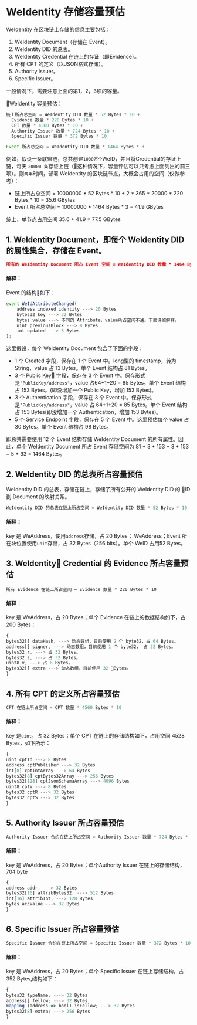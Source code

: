 # WeIdentity 存储容量预估

WeIdentity 在区块链上存储的信息主要包括：
1. WeIdentity Document（存储在 Event）。
2. WeIdentity DID 的总表。
3. WeIdentity Credential 在链上的存证（即Evidence）。
4. 所有 CPT 的定义（以JSON格式存储）。
5. Authority Issuer。
6. Specific Issuer。

一般情况下，需要注意上面的第1，2，3项的容量。

WeIdentity 容量预估：

```JAVA
链上所占总空间 = WeIdentity DID 数量 * 52 Bytes * 10 +
  Evidence 数量 * 220 Bytes * 10 +
  CPT 数量 * 4560 Bytes * 10 +
  Authority Issuer 数量 * 724 Bytes * 10 +
  Specific Issuer 数量 * 372 Bytes * 10
```

```JAVA
Event 所占总空间 = WeIdentity DID 数量 * 1464 Bytes * 3
```

例如，假设一条联盟链，总共创建`1000万个`WeID，并且将Credential的存证上链，每天 `20000 条`存证上链（这种情况下，容量评估可以只考虑上面列出的前三项）。则`两年`时间，部署 WeIdentity 的区块链节点，大概会占用的空间（仅做参考）：
* 链上所占总空间 = 10000000 * 52 Bytes * 10 + 2 * 365 * 20000 * 220 Bytes * 10 = 35.6 GBytes
* Event 所占总空间 = 10000000 * 1464 Bytes * 3 =  41.9 GBytes

综上，单节点占用空间 35.6 + 41.9 = 77.5 GBytes

## 1. WeIdentity Document，即每个 WeIdentity DID 的属性集合，存储在 Event。

```JSON
所有的 WeIdentity Document 所占 Event 空间 = WeIdentity DID 数量 * 1464 Bytes * 3
```

#### 解释：

Event 的结构如下：
```javascript
event WeIdAttributeChanged(
    address indexed identity ---> 20 Bytes
    bytes32 key ---> 32 Bytes
    bytes value ---> 不同的 Attribute，value所占空间不通。下面详细解释。
    uint previousBlock ---> 8 Bytes
    int updated ---> 8 Bytes
);
```

这里假设，每个 WeIdentity Document 包含了下面的字段：
* 1 个 Created 字段，保存在 1 个 Event 中。long型的 timestamp，转为 String，value 占 13 Bytes。单个 Event 结构占 81 Bytes。
* 3 个 Public Key 字段，保存在 3 个 Event 中。保存形式是`"PublicKey/address"`，value 占64+1+20 = 85 Bytes。单个 Event 结构占 153 Bytes。(即没增加一个 Public Key，增加 153 Bytes)。
* 3 个 Authentication 字段，保存在 3 个 Event 中。保存形式是`"PublicKey/address"`，value 占 64+1+20 = 85 Bytes。单个 Event 结构占 153 Bytes(即没增加一个 Authentication，增加 153 Bytes)。
* 5 个 Service Endpoint 字段，保存在 5 个 Event 中。这里预估每个 value 占 30 Bytes。单个 Event 结构占 98 Bytes。

即总共需要使用 12 个 Event 结构存储 WeIdentity Document 的所有属性。因此，单个 WeIdentity Document 所占 Event 存储空间为 81 + 3 * 153 + 3 * 153 + 5 * 93 = 1464 Bytes。


## 2. WeIdentity DID 的总表所占容量预估

WeIdentity DID 的总表，存储在链上，存储了所有公开的 WeIdentity DID 的 ID到 Document 的映射关系。

```javascript
WeIdentity DID 的总表在链上所占空间 = WeIdentity DID 数量 * 52 Bytes * 10
```

#### 解释：
key 是 WeAddress，使用`address`存储，占 20 Bytes； WeAddress；Event 所在块位置使用`unit`存储，占 32 Bytes（256 bits）。单个 WeID 占用52 Bytes。


## 3. WeIdentity Credential 的 Evidence 所占容量预估

```
所有 Evidence 在链上所占空间 = Evidence 数量 * 220 Bytes * 10
```

#### 解释：
key 是 WeAddress，占 20 Bytes；单个 Evidence 在链上的数据结构如下，占200 Bytes：

```javascript
{
bytes32[] dataHash, ---> 动态数组，目前使用 2 个 byte32，占 64 Bytes。
address[] signer, ---> 动态数组，目前使用 1 个 byte32， 占 32 Bytes。
bytes32 r, ---> 占 32 Bytes。
bytes32 s, ---> 占 32 Bytes。
uint8 v, ---> 占 8 Bytes。
bytes32[] extra ---> 动态数组，目前使用 32 Bytes。
}
```

## 4. 所有 CPT 的定义所占容量预估

```javascript
CPT 在链上所占空间 = CPT 数量 * 4560 Bytes * 10
```

#### 解释：
key 是`uint`，占 32 Bytes；单个 CPT 在链上的存储结构如下，占用空间 4528 Bytes，如下所示：

```javascript
{
uint cptId ---> 8 Bytes
address cptPublisher ---> 32 Bytes
int[8] cptIntArray ---> 64 Bytes
bytes32[8] cptBytes32Array ---> 256 Bytes
bytes32[128] cptJsonSchemaArray ---> 4096 Bytes
uint8 cptV ---> 8 Bytes
bytes32 cptR ---> 32 Bytes
bytes32 cptS ---> 32 Bytes
}
```

## 5. Authority Issuer 所占容量预估

```javascript
Authority Issuer 合约在链上所占空间 = Authority Issuer 数量 * 724 Bytes * 10
```

#### 解释：
key 是 WeAddress，占 20 Bytes；单个Authority Issuer 在链上的存储结构，704 byte

```javascript
{
address addr, ---> 32 Bytes
bytes32[16] attribBytes32, ---> 512 Bytes
int[16] attribInt, ---> 128 Bytes
bytes accValue ---> 32 Bytes
}
```

## 6. Specific Issuer 所占容量预估

```javascript
Specific Issuer 合约在链上所占空间 = Specific Issuer 数量 * 372 Bytes * 10
```

#### 解释：
key 是 WeAddress，占 20 Bytes；单个 Specific Issuer 在链上存储结构，占 352 Bytes,结构如下：

```javascript
{
bytes32 typeName; ---> 32 Bytes
address[] fellow; ---> 32 Bytes
mapping (address => bool) isFellow; ---> 32 Bytes
bytes32[8] extra; ---> 256 Bytes
}
```
